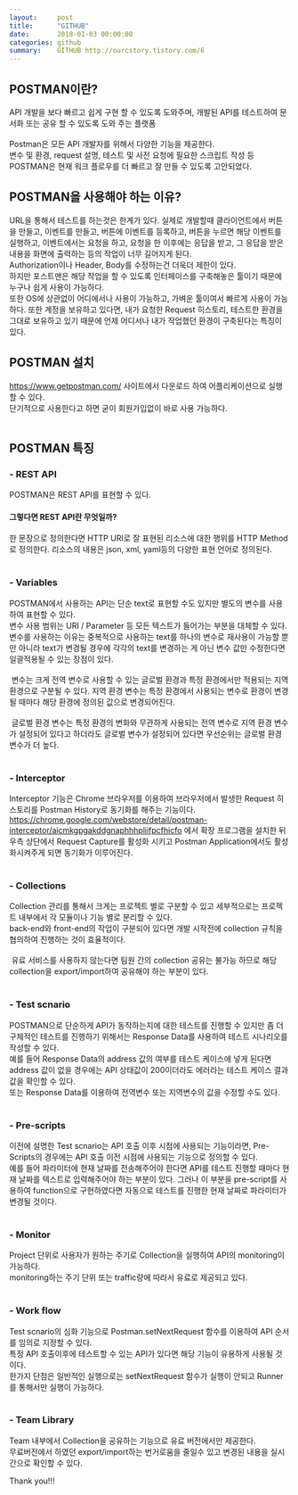 ```yaml
---
layout:     post
title:      "GITHUB"
date:       2018-01-03 00:00:00
categories: github
summary:    GITHUB http://ourcstory.tistory.com/6 
---
```


## POSTMAN이란?

API 개발을 보다 빠르고 쉽게 구현 할 수 있도록 도와주며, 개발된 API를 테스트하여 문서화 또는 공유 할 수 있도록 도와 주는 플랫폼<br><br>
Postman은 모든 API 개발자를 위해서 다양한 기능을 제공한다. <br>
변수 및 환경, request 설명, 테스트 및 사전 요청에 필요한 스크립트 작성 등 POSTMAN은 현재 워크 플로우를 더 빠르고 잘 만들 수 있도록 고안되었다.

## POSTMAN을 사용해야 하는 이유?

URL을 통해서 테스트를 하는것은 한계가 있다. 실제로 개발할때 클라이언트에서 버튼을 만들고, 이벤트를 만들고, 버튼에 이벤트를 등록하고, 버튼을 누르면 해당 이벤트를 실행하고, 이벤트에서는 요청을 하고, 요청을 한 이후에는 응답을 받고, 그 응답을 받은 내용을 화면에 출력하는 등의 작업이 너무 길어지게 된다.  
Authorization이나 Header, Body를 수정하는건 더욱더 제한이 있다.<br> 
하지만 포스트맨은 해당 작업을 할 수 있도록 인터페이스를 구축해놓은 툴이기 때문에 누구나 쉽게 사용이 가능하다. <br>
또한 OS에 상관없이 어디에서나 사용이 가능하고, 가벼운 툴이여서 빠르게 사용이 가능하다. 또한 계정을 보유하고 있다면, 내가 요청한 Request 히스토리, 테스트한 환경을 그대로 보유하고 있기 때문에 언제 어디서나 내가 작업했던 환경이 구축된다는 특징이 있다. 

## POSTMAN 설치

https://www.getpostman.com/ 사이트에서 다운로드 하여 어플리케이션으로 실행할 수 있다.<br>
단기적으로 사용한다고 하면 굳이 회원가입없이 바로 사용 가능하다. <br><br>
<img src="/resource/images/post/postman_download.png" style="max-width: 638px;" alt="">

## POSTMAN 특징

### - REST API

POSTMAN은 REST API를 표현할 수 있다. <br>
#### 그렇다면 REST API란 무엇일까? 
한 문장으로 정의한다면 HTTP URI로 잘 표현된 리소스에 대한 행위를 HTTP Method로 정의한다. 리소스의 내용은 json, xml, yaml등의 다양한 표현 언어로 정의된다. <br><br>
<img src="/resource/images/post/restapi.png" style="max-width: 638px;" alt="">

### - Variables

POSTMAN에서 사용하는 API는 단순 text로 표현할 수도 있지만 별도의 변수를 사용하여 표현할 수 있다.<br>
변수 사용 범위는 URI / Parameter 등 모든 텍스트가 들어가는 부분을 대체할 수 있다. <br>
변수를 사용하는 이유는 중복적으로 사용하는 text를 하나의 변수로 재사용이 가능할 뿐만 아니라 text가 변경될 경우에 각각의 text를 변경하는 게 아닌 변수 값만 수정한다면 일괄적용될 수 있는 장점이 있다. <br><br>
<img src="/resource/images/post/variable.png" style="max-width: 638px;" alt="">
변수는 크게 전역 변수로 사용할 수 있는 글로벌 환경과 특정 환경에서만 적용되는 지역 환경으로 구분될 수 있다. 
지역 환경 변수는 특정 환경에서 사용되는 변수로 환경이 변경될 때마다 해당 환경에 정의된 값으로 변경되어진다. <br><br>
<img src="/resource/images/post/variable-local.png" style="max-width: 638px;" alt="">
글로벌 환경 변수는 특정 환경의 변화와 무관하게 사용되는 전역 변수로 지역 환경 변수가 설정되어 있다고 하더라도 글로벌 변수가 설정되어 있다면 우선순위는 글로벌 환경 변수가 더 높다. <br><br>
<img src="/resource/images/post/variable-global.png" style="max-width: 638px;" alt="">

### - Interceptor

Interceptor 기능은 Chrome 브라우저를 이용하여 브라우저에서 발생한 Request 히스토리를 Postman History로 동기화를 해주는 기능이다.<br>
https://chrome.google.com/webstore/detail/postman-interceptor/aicmkgpgakddgnaphhhpliifpcfhicfo 에서 확장 프로그램을 설치한 뒤 우측 상단에서 Request Capture를 활성화 시키고 Postman Application에서도 활성화시켜주게 되면 동기화가 이루어진다. <br><br>
<img src="/resource/images/post/postman-interceptor.png" style="max-width: 638px;" alt="">

### - Collections

Collection 관리를 통해서 크게는 프로젝트 별로 구분할 수 있고 세부적으로는 프로젝트 내부에서 각 모듈이나 기능 별로 분리할 수 있다. <br>
back-end와 front-end의 작업이 구분되어 있다면 개발 시작전에 collection 규칙을 협의하여 진행하는 것이 효율적이다. <br><br>
<img src="/resource/images/post/collection.png" style="max-width: 638px;" alt="">
유료 서비스를 사용하지 않는다면 팀원 간의 collection 공유는 불가능 하므로 해당 collection을 export/import하여 공유해야 하는 부분이 있다. <br><br>
<img src="/resource/images/post/collection2.png" style="max-width: 638px;" alt="">

### - Test scnario

POSTMAN으로 단순하게 API가 동작하는지에 대한 테스트를 진행할 수 있지만 좀 더 구체적인 테스트를 진행하기 위해서는 Response Data를 사용하여 테스트 시나리오를 작성할 수 있다. <br>
예를 들어 Response Data의 address 값의 여부를 테스트 케이스에 넣게 된다면 address 값이 없을 경우에는 API 상태값이 200이더라도 에러라는 테스트 케이스 결과 값을 확인할 수 있다. <br>
또는 Response Data를 이용하여 전역변수 또는 지역변수의 값을 수정할 수도 있다. <br><br>
<img src="/resource/images/post/test-scnario.png" style="max-width: 638px;" alt="">

### - Pre-scripts

이전에 설명한 Test scnario는 API 호출 이후 시점에 사용되는 기능이라면, Pre-Scripts의 경우에는 API 호출 이전 시점에 사용되는 기능으로 정의할 수 있다.<br>
예를 들어 파라미터에 현재 날짜를 전송해주어야 한다면 API를 테스트 진행할 때마다 현재 날짜를 텍스트로 입력해주어야 하는 부분이 있다. 그러나 이 부분을 pre-script를 사용하여 function으로 구현하였다면 자동으로 테스트를 진행한 현재 날짜로 파라미터가 변경될 것이다. <br><br>
<img src="/resource/images/post/pre-script.png" style="max-width: 638px;" alt="">

### - Monitor

Project 단위로 사용자가 원하는 주기로 Collection을 실행하여 API의 monitoring이 가능하다. <br>
monitoring하는 주기 단위 또는 traffic량에 따라서 유료로 제공되고 있다. <br><br>
<img src="/resource/images/post/monitor.png" style="max-width: 638px;" alt="">

### - Work flow

Test scnario의 심화 기능으로 Postman.setNextRequest 함수를 이용하여 API 순서를 임의로 지정할 수 있다. <br>
특정 API 호출이후에 테스트할 수 있는 API가 있다면 해당 기능이 유용하게 사용될 것이다. <br>
한가지 단점은 일반적인 실행으로는 setNextRequest 함수가 실행이 안되고 Runner를 통해서만 실행이 가능하다. <br><br>
<img src="/resource/images/post/workflow.png" style="max-width: 638px;" alt="">

### - Team Library

Team 내부에서 Collection을 공유하는 기능으로 유료 버전에서만 제공한다. <br>
무료버전에서 하였던 export/import하는 번거로움을 줄일수 있고 변경된 내용을 실시간으로 확인할 수 있다. <br>
<img src="/resource/images/post/library.png" style="max-width: 638px;" alt="">

Thank you!!!